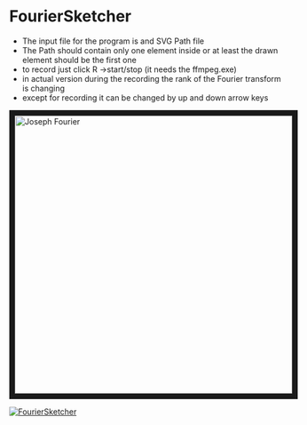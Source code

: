 # FourierSketcher

* The input file for the program is and SVG Path file
* The Path should contain only one element inside or at least the drawn element should be the first one
* to record just click R ->start/stop (it needs the ffmpeg.exe)
* in actual version during the recording the rank of the Fourier transform is changing
* except for recording it can be changed by up and down arrow keys


<img src=/img/JosephFourier.jpg alt="Joseph Fourier" width="500" border="10" />


[![FourierSketcher](http://img.youtube.com/vi/uAiydEJMLdY/0.jpg)](http://www.youtube.com/watch?v=uAiydEJMLdY "FourierSketcher")